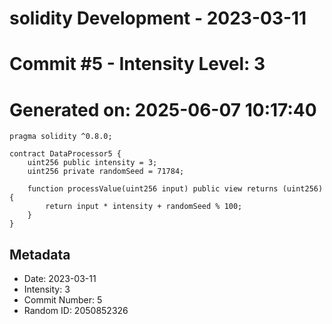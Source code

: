 ﻿# solidity Development - 2023-03-11
# Commit #5 - Intensity Level: 3
# Generated on: 2025-06-07 10:17:40
```solidity
pragma solidity ^0.8.0;

contract DataProcessor5 {
    uint256 public intensity = 3;
    uint256 private randomSeed = 71784;

    function processValue(uint256 input) public view returns (uint256) {
        return input * intensity + randomSeed % 100;
    }
}
```
## Metadata
- Date: 2023-03-11
- Intensity: 3
- Commit Number: 5
- Random ID: 2050852326

